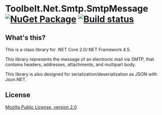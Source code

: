 # Toolbelt.Net.Smtp.SmtpMessage [![NuGet Package](https://img.shields.io/nuget/v/Toolbelt.Net.Smtp.SmtpMessage.svg)](https://www.nuget.org/packages/Toolbelt.Net.Smtp.SmtpMessage/) [![Build status](https://ci.appveyor.com/api/projects/status/qnqockq6l6j7ell8?svg=true)](https://ci.appveyor.com/project/jsakamoto/smtp-message)

## What's this?

This is a class library for .NET Core 2.0/.NET Framework 4.5.

This library represents the message of an electronic mail via SMTP, that contains headers, addresses, attachments, and multipart body.

This library is also designed for serialization/deserialization as JSON with Json.NET.

## License

[Mozilla Public License, version 2.0](LICENSE)